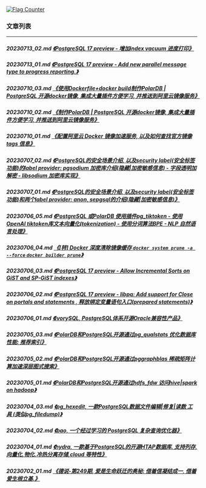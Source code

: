 <a rel="nofollow" href="http://info.flagcounter.com/h9V1"  ><img src="http://s03.flagcounter.com/count/h9V1/bg_FFFFFF/txt_000000/border_CCCCCC/columns_2/maxflags_12/viewers_0/labels_0/pageviews_0/flags_0/"  alt="Flag Counter"  border="0"  ></a>  
  
### 文章列表  
----  
##### 20230713_02.md   [《PostgreSQL 17 preview - 增加index vacuum 进度打印》](20230713_02.md)  
##### 20230713_01.md   [《PostgreSQL 17 preview - Add new parallel message type to progress reporting.》](20230713_01.md)  
##### 20230710_03.md   [《使用Dockerfile+docker build制作PolarDB | PostgreSQL 开源docker镜像, 集成大量插件方便学习, 并推送到阿里云镜像服务》](20230710_03.md)  
##### 20230710_02.md   [《制作PolarDB | PostgreSQL 开源docker镜像, 集成大量插件方便学习, 并推送到阿里云镜像服务》](20230710_02.md)  
##### 20230710_01.md   [《配置阿里云 Docker 镜像加速服务, 以及如何查找官方镜像tags 信息》](20230710_01.md)  
##### 20230707_02.md   [《PostgreSQL的安全场景介绍, 以及security label(安全标签功能)的label provider: pgsodium 加密库介绍(隐藏|加密敏感信息) - 字段透明加解密 - libsodium 加密库实现》](20230707_02.md)  
##### 20230707_01.md   [《PostgreSQL的安全场景介绍, 以及security label(安全标签功能)和两个label provider: anon, sepgsql的介绍(隐藏|加密敏感信息)》](20230707_01.md)  
##### 20230706_05.md   [《PostgreSQL 或PolarDB 使用插件pg_tiktoken - 使用 OpenAI tiktoken库文本向量化(tokenization) - 使用分词算法BPE - NLP 自然语言处理》](20230706_05.md)  
##### 20230706_04.md   [《[转] Docker 深度清除镜像缓存 `docker system prune -a --force` `docker builder prune`》](20230706_04.md)  
##### 20230706_03.md   [《PostgreSQL 17 preview - Allow Incremental Sorts on GiST and SP-GiST indexes》](20230706_03.md)  
##### 20230706_02.md   [《PostgreSQL 17 preview - libpq: Add support for Close on portals and statements , 释放绑定变量语句入口(prepared statements)》](20230706_02.md)  
##### 20230706_01.md   [《IvorySQL, PostgreSQL体系开源Oracle兼容性产品》](20230706_01.md)  
##### 20230705_03.md   [《PolarDB和PostgreSQL开源通过pg_qualstats 优化数据库性能: 推荐索引》](20230705_03.md)  
##### 20230705_02.md   [《PolarDB和PostgreSQL开源通过pggraphblas 稀疏矩阵计算加速深层图式搜索》](20230705_02.md)  
##### 20230705_01.md   [《PolarDB和PostgreSQL开源通过hdfs_fdw 访问hive|spark on hadoop》](20230705_01.md)  
##### 20230704_03.md   [《pg_hexedit, 一款PostgreSQL数据文件编辑|修复|读数 工具 (类似pg_filedump)》](20230704_03.md)  
##### 20230704_02.md   [《bao, 一个经过学习的 PostgreSQL 复杂查询优化器》](20230704_02.md)  
##### 20230704_01.md   [《hydra, 一款基于PostgreSQL的开源HTAP数据库. 支持列存,向量化,物化,冷热分离存储,cloud 等特性》](20230704_01.md)  
##### 20230702_01.md   [《德说-第249期, 爱是生命跃迁的奥秘: 借着信凝结成一, 借着爱生根立基.》](20230702_01.md)  
